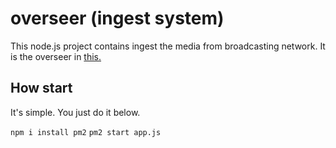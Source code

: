 # overseer (ingest system)


This node.js project contains ingest the media from broadcasting network. It is the overseer in [this.](https://www.lucidchart.com/invitations/accept/fc79757f-d4a5-4d4d-8cb4-05db876b1643)


## How start

It's simple. You just do it below.

```npm i install pm2```
```pm2 start app.js```

